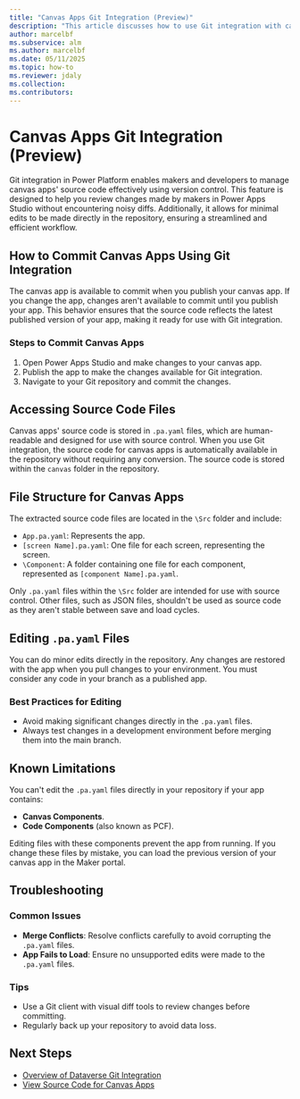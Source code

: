 ```yaml
---
title: "Canvas Apps Git Integration (Preview)"
description: "This article discusses how to use Git integration with canvas apps in Power Platform."
author: marcelbf
ms.subservice: alm
ms.author: marcelbf
ms.date: 05/11/2025
ms.topic: how-to
ms.reviewer: jdaly
ms.collection: 
ms.contributors:
---
```


# Canvas Apps Git Integration (Preview)

Git integration in Power Platform enables makers and developers to manage canvas apps' source code effectively using version control. This feature is designed to help you review changes made by makers in Power Apps Studio without encountering noisy diffs. Additionally, it allows for minimal edits to be made directly in the repository, ensuring a streamlined and efficient workflow.

## How to Commit Canvas Apps Using Git Integration

The canvas app is available to commit when you publish your canvas app. If you change the app, changes aren't available to commit until you publish your app. This behavior ensures that the source code reflects the latest published version of your app, making it ready for use with Git integration.

### Steps to Commit Canvas Apps

1. Open Power Apps Studio and make changes to your canvas app.
2. Publish the app to make the changes available for Git integration.
3. Navigate to your Git repository and commit the changes.

## Accessing Source Code Files

Canvas apps' source code is stored in `.pa.yaml` files, which are human-readable and designed for use with source control. When you use Git integration, the source code for canvas apps is automatically available in the repository without requiring any conversion. The source code is stored within the `canvas` folder in the repository.

## File Structure for Canvas Apps

The extracted source code files are located in the `\Src` folder and include:

- `App.pa.yaml`: Represents the app.
- `[screen Name].pa.yaml`: One file for each screen, representing the screen.
- `\Component`: A folder containing one file for each component, represented as `[component Name].pa.yaml`.

Only `.pa.yaml` files within the `\Src` folder are intended for use with source control. Other files, such as JSON files, shouldn't be used as source code as they aren't stable between save and load cycles.

## Editing `.pa.yaml` Files

You can do minor edits directly in the repository. Any changes are restored with the app when you pull changes to your environment. You must consider any code in your branch as a published app.

### Best Practices for Editing

- Avoid making significant changes directly in the `.pa.yaml` files.
- Always test changes in a development environment before merging them into the main branch.

## Known Limitations

You can't edit the `.pa.yaml` files directly in your repository if your app contains:

- **Canvas Components**.
- **Code Components** (also known as PCF).

Editing files with these components prevent the app from running. If you change these files by mistake, you can load the previous version of your canvas app in the Maker portal.

## Troubleshooting

### Common Issues

- **Merge Conflicts**: Resolve conflicts carefully to avoid corrupting the `.pa.yaml` files.
- **App Fails to Load**: Ensure no unsupported edits were made to the `.pa.yaml` files.

### Tips

- Use a Git client with visual diff tools to review changes before committing.
- Regularly back up your repository to avoid data loss.

## Next Steps

- [Overview of Dataverse Git Integration](./overview.md)
- [View Source Code for Canvas Apps](https://learn.microsoft.com/en-us/power-apps/maker/canvas-apps/power-apps-yaml)


